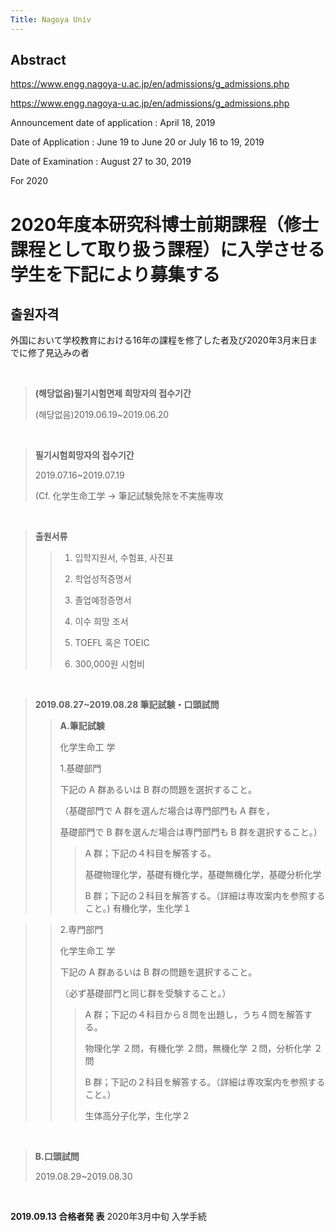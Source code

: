 ```yaml
---
Title: Nagoya Univ
---
```


Abstract
---

<https://www.engg.nagoya-u.ac.jp/en/admissions/g_admissions.php>

<https://www.engg.nagoya-u.ac.jp/en/admissions/g_admissions.php>

Announcement date of application : April 18, 2019

Date of Application : June 19 to June 20 or July 16 to 19, 2019

Date of Examination : August 27 to 30, 2019


For 2020

2020年度本研究科博士前期課程（修士課程として取り扱う課程）に入学させる学生を下記により募集する
===

출원자격
---
外国において学校教育における16年の課程を修了した者及び2020年3月末日までに修了見込みの者

<br/>

>**(해당없음)필기시험면제 희망자의 접수기간**
>
>(해당없음)2019.06.19~2019.06.20
>

<br/>

>**필기시험희망자의 접수기간**
>
>2019.07.16~2019.07.19
>
>(Cf.  化学生命工学 -> 筆記試験免除を不実施専攻

<br/>

>**출원서류**
>
> >1. 입학지원서, 수험표, 사진표
> >
> >2. 학업성적증명서
> >
> >3. 졸업예정증명서
> >
> >4. 이수 희망 조서
> >
> >5. TOEFL 혹은 TOEIC
> >
> >6. 300,000원 시험비

<br/>

>**2019.08.27~2019.08.28 筆記試験・口頭試問**
>
> >**A.筆記試験**
> >
> >化学生命工 学
> >
> >1.基礎部門
> >
> >下記の A 群あるいは B 群の問題を選択すること。
> >
> >（基礎部門で A 群を選んだ場合は専門部門も A 群を，
> >
> >基礎部門で B 群を選んだ場合は専門部門も B 群を選択すること。）
> >
> > >A 群；下記の４科目を解答する。
> > >
> > >基礎物理化学，基礎有機化学，基礎無機化学，基礎分析化学
> > >
> > >B 群；下記の２科目を解答する。（詳細は専攻案内を参照すること。)
> > >有機化学，生化学１

> >2.専門部門
> >
> >化学生命工 学
> >
> >下記の A 群あるいは B 群の問題を選択すること。
> >
> >（必ず基礎部門と同じ群を受験すること。）
> >
> > >A 群；下記の４科目から８問を出題し，うち４問を解答する。
> > >
> > >物理化学 ２問，有機化学 ２問，無機化学 ２問，分析化学 ２問
> > >
> > >B 群；下記の２科目を解答する。（詳細は専攻案内を参照すること。）
> > >
> > >生体高分子化学，生化学２

<br/>

>**B.口頭試問**
>
>2019.08.29~2019.08.30

<br/>

**2019.09.13 合格者発 表**
2020年3月中旬 入学手続
